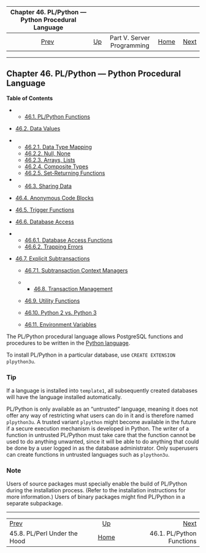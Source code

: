 <!--?xml version="1.0" encoding="UTF-8" standalone="no"?-->

|         Chapter 46. PL/Python — Python Procedural Language         |                                                            |                            |                                                       |                                                          |
| :----------------------------------------------------------------: | :--------------------------------------------------------- | :------------------------: | ----------------------------------------------------: | -------------------------------------------------------: |
| [Prev](plperl-under-the-hood.html "45.8. PL/Perl Under the Hood")  | [Up](server-programming.html "Part V. Server Programming") | Part V. Server Programming | [Home](index.html "PostgreSQL 17devel Documentation") |  [Next](plpython-funcs.html "46.1. PL/Python Functions") |

***

## Chapter 46. PL/Python — Python Procedural Language

**Table of Contents**

  * *   [46.1. PL/Python Functions](plpython-funcs.html)
  * [46.2. Data Values](plpython-data.html)

    <!---->

  * *   [46.2.1. Data Type Mapping](plpython-data.html#PLPYTHON-DATA-TYPE-MAPPING)
    * [46.2.2. Null, None](plpython-data.html#PLPYTHON-DATA-NULL)
    * [46.2.3. Arrays, Lists](plpython-data.html#PLPYTHON-ARRAYS)
    * [46.2.4. Composite Types](plpython-data.html#PLPYTHON-DATA-COMPOSITE-TYPES)
    * [46.2.5. Set-Returning Functions](plpython-data.html#PLPYTHON-DATA-SET-RETURNING-FUNCS)

  * *   [46.3. Sharing Data](plpython-sharing.html)
  * [46.4. Anonymous Code Blocks](plpython-do.html)
  * [46.5. Trigger Functions](plpython-trigger.html)
  * [46.6. Database Access](plpython-database.html)

    <!---->

  * *   [46.6.1. Database Access Functions](plpython-database.html#PLPYTHON-DATABASE-ACCESS-FUNCS)
    * [46.6.2. Trapping Errors](plpython-database.html#PLPYTHON-TRAPPING)

* [46.7. Explicit Subtransactions](plpython-subtransaction.html)

  * [46.7.1. Subtransaction Context Managers](plpython-subtransaction.html#PLPYTHON-SUBTRANSACTION-CONTEXT-MANAGERS)

  * *   [46.8. Transaction Management](plpython-transactions.html)
  * [46.9. Utility Functions](plpython-util.html)
  * [46.10. Python 2 vs. Python 3](plpython-python23.html)
  * [46.11. Environment Variables](plpython-envar.html)

The PL/Python procedural language allows PostgreSQL functions and procedures to be written in the [Python language](https://www.python.org).

To install PL/Python in a particular database, use `CREATE EXTENSION plpython3u`.

### Tip

If a language is installed into `template1`, all subsequently created databases will have the language installed automatically.

PL/Python is only available as an “untrusted” language, meaning it does not offer any way of restricting what users can do in it and is therefore named `plpython3u`. A trusted variant `plpython` might become available in the future if a secure execution mechanism is developed in Python. The writer of a function in untrusted PL/Python must take care that the function cannot be used to do anything unwanted, since it will be able to do anything that could be done by a user logged in as the database administrator. Only superusers can create functions in untrusted languages such as `plpython3u`.

### Note

Users of source packages must specially enable the build of PL/Python during the installation process. (Refer to the installation instructions for more information.) Users of binary packages might find PL/Python in a separate subpackage.

***

|                                                                    |                                                            |                                                          |
| :----------------------------------------------------------------- | :--------------------------------------------------------: | -------------------------------------------------------: |
| [Prev](plperl-under-the-hood.html "45.8. PL/Perl Under the Hood")  | [Up](server-programming.html "Part V. Server Programming") |  [Next](plpython-funcs.html "46.1. PL/Python Functions") |
| 45.8. PL/Perl Under the Hood                                       |    [Home](index.html "PostgreSQL 17devel Documentation")   |                                46.1. PL/Python Functions |
